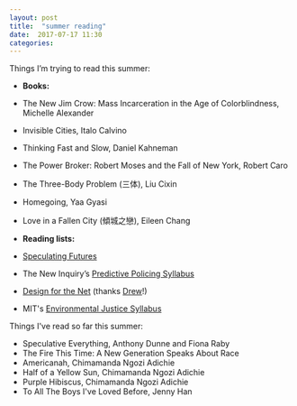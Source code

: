 ```yaml
---
layout: post
title:  "summer reading"
date:  2017-07-17 11:30
categories: 
---
```


Things I’m trying to read this summer: 
* **Books:** 
* The New Jim Crow: Mass Incarceration in the Age of Colorblindness, Michelle Alexander
* Invisible Cities, Italo Calvino
* Thinking Fast and Slow, Daniel Kahneman
* The Power Broker: Robert Moses and the Fall of New York, Robert Caro
* The Three-Body Problem (三体), Liu Cixin
* Homegoing, Yaa Gyasi
* Love in a Fallen City (傾城之戀), Eileen Chang

* **Reading lists:** 
* [Speculating Futures](speculatingfutures.club)
* The New Inquiry’s [Predictive Policing Syllabus](https://thenewinquiry.com/a-predictive-policing-syllabus/)
* [Design for the Net](http://spring2017.designforthe.net/library) (thanks [Drew](drewwallacegames.com)!) 
* MIT's [Environmental Justice Syllabus](https://ocw.mit.edu/courses/urban-studies-and-planning/11-368-environmental-justice-fall-2004/readings/) 

Things I've read so far this summer: 
* Speculative Everything, Anthony Dunne and Fiona Raby
* The Fire This Time: A New Generation Speaks About Race
* Americanah, Chimamanda Ngozi Adichie
* Half of a Yellow Sun, Chimamanda Ngozi Adichie
* Purple Hibiscus, Chimamanda Ngozi Adichie
* To All The Boys I've Loved Before, Jenny Han 


